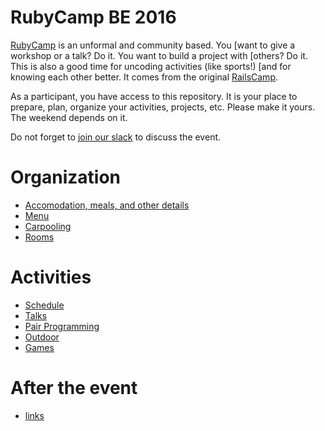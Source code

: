 # RubyCamp BE 2016

[RubyCamp](http://rubycamp.brug.be/) is an unformal and community based. You
[want to give a workshop or a talk? Do it. You want to build a project with
[others? Do it. This is also a good time for uncoding activities (like sports!)
[and for knowing each other better. It comes from the original
[RailsCamp](http://railscamps.com/).

As a participant, you have access to this repository. It is your place to
prepare, plan, organize your activities, projects, etc. Please make it yours.
The weekend depends on it.

Do not forget to [join our slack](http://rubyburgers.herokuapp.com/) to discuss
the event.

# Organization

* [Accomodation, meals, and other details](accomodation.md)
* [Menu](menu.md)
* [Carpooling](carpooling.md)
* [Rooms](rooms.md)

# Activities

* [Schedule](schedule.md)
* [Talks](talks.md)
* [Pair Programming](pair_programming.md)
* [Outdoor](outdoor.md)
* [Games](games.md)

# After the event

* [links](awesome-links.md)
